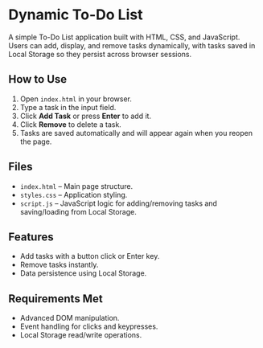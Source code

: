 # Dynamic To-Do List

A simple To-Do List application built with HTML, CSS, and JavaScript.  
Users can add, display, and remove tasks dynamically, with tasks saved in Local Storage so they persist across browser sessions.

## How to Use
1. Open `index.html` in your browser.
2. Type a task in the input field.
3. Click **Add Task** or press **Enter** to add it.
4. Click **Remove** to delete a task.
5. Tasks are saved automatically and will appear again when you reopen the page.

## Files
- `index.html` – Main page structure.
- `styles.css` – Application styling.
- `script.js` – JavaScript logic for adding/removing tasks and saving/loading from Local Storage.

## Features
- Add tasks with a button click or Enter key.
- Remove tasks instantly.
- Data persistence using Local Storage.

## Requirements Met
- Advanced DOM manipulation.
- Event handling for clicks and keypresses.
- Local Storage read/write operations.